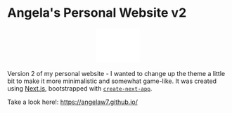 # Angela's Personal Website v2

<div align="center">
<img src=public/fox.svg width=20%>
</div>

Version 2 of my personal website - I wanted to change up the theme a little bit to make it more minimalistic and somewhat game-like. It was created using [Next.js](https://nextjs.org/), bootstrapped with [`create-next-app`](https://github.com/vercel/next.js/tree/canary/packages/create-next-app).

Take a look here!: https://angelaw7.github.io/

